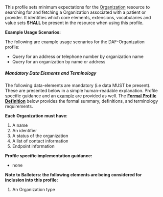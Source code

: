 This profile sets minimum expectations for the [Organization] resource to searching for and fetching a Organization associated with a patient or provider. It identifies which core elements, extensions, vocabularies and value sets **SHALL** be present in the resource when using this profile.

**Example Usage Scenarios:**

The following are example usage scenarios for the DAF-Organization profile:

-   Query for an address or telephone number by organization name
-   Query for an organization by name or address


##### Mandatory Data Elements and Terminology


The following data-elements are mandatory (i.e data MUST be present). These are presented below in a simple human-readable explanation.  Profile specific guidance and an [example](#example) are provided as well.  The [**Formal Profile Definition**](#profile) below provides the  formal summary, definitions, and  terminology requirements.  

**Each Organization must have:**

1.  A name
1.  An identifier
1.  A status of the organization
1.  A list of contact information
1.  Endpoint information
 

**Profile specific implementation guidance:**

* none

 **Note to Balloters:  the following elements are being considered for inclusion into this profile:**

1.  An Organization type



[Organization]: http://hl7.org/fhir/2017Jan/organization.html